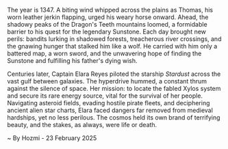 
The year is 1347.  A biting wind whipped across the plains as Thomas, his worn leather jerkin flapping, urged his weary horse onward.  Ahead, the shadowy peaks of the Dragon's Teeth mountains loomed, a formidable barrier to his quest for the legendary Sunstone.  Each day brought new perils: bandits lurking in shadowed forests, treacherous river crossings, and the gnawing hunger that stalked him like a wolf.  He carried with him only a battered map, a worn sword, and the unwavering hope of finding the Sunstone and fulfilling his father's dying wish.

Centuries later, Captain Elara Reyes piloted the starship *Stardust* across the vast gulf between galaxies.  The hyperdrive hummed, a constant thrum against the silence of space.  Her mission: to locate the fabled Xylos system and secure its rare energy source, vital for the survival of her people.  Navigating asteroid fields, evading hostile pirate fleets, and deciphering ancient alien star charts, Elara faced dangers far removed from medieval hardships, yet no less perilous.  The cosmos held its own brand of terrifying beauty, and the stakes, as always, were life or death.

~ By Hozmi - 23 February 2025
